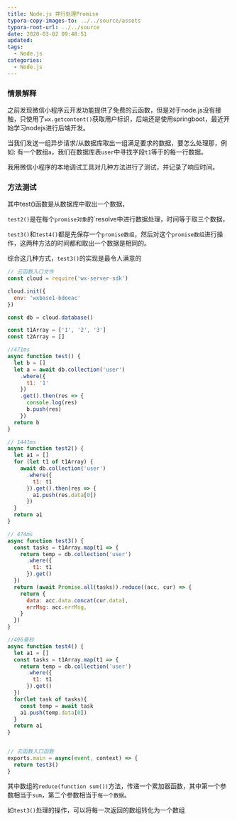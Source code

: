 ```yaml
---
title: Node.js 并行处理Promise
typora-copy-images-to: ../../source/assets
typora-root-url: ../../source
date: 2020-03-02 09:48:51
updated:
tags:
  - Node.js
categories:
  - Node.js
---
```


### 情景解释

之前发现微信小程序云开发功能提供了免费的云函数，但是对于node.js没有接触，只使用了`wx.getcontent()`获取用户标识，后端还是使用springboot，最近开始学习nodejs进行后端开发。

当我们发送一组异步请求/从数据库取出一组满足要求的数据，要怎么处理那，例如: 有一个数组`a`，我们在数据库表`user`中寻找字段`t1`等于的每一行数据。

我用微信小程序的本地调试工具对几种方法进行了测试，并记录了响应时间。

<!-- more -->

### 方法测试

其中test()函数是从数据库中取出一个数据，

`test2()`是在每个`promise对象`的`resolve中进行数据处理，时间等于取三个数据，

`test3()`和`test4()`都是先保存一个`promise数组`，然后对这个`promise数组`进行操作，这两种方法的时间都和取出一个数据是相同的。

综合这几种方式，`test3()`的实现是最令人满意的

```javascript
// 云函数入口文件
const cloud = require('wx-server-sdk')

cloud.init({
  env: 'wxbase1-bdeeac'
})

const db = cloud.database()

const t1Array = ['1', '2', '3']
const t2Array = []

//471ms
async function test() {
  let b = []
  let a = await db.collection('user')
    .where({
      t1: '1'
    })
    .get().then(res => {
      console.log(res)
      b.push(res)
    })
  return b
}

// 1441ms
async function test2() {
  let a1 = []
  for (let t1 of t1Array) {
    await db.collection('user')
      .where({
        t1: t1
      }).get().then(res => {
        a1.push(res.data[0])
      })
  }
  return a1
}

// 474ms
async function test3() {
  const tasks = t1Array.map(t1 => {
    return temp = db.collection('user')
      .where({
        t1: t1
      }).get()
  })
  return (await Promise.all(tasks)).reduce((acc, cur) => {
    return {
      data: acc.data.concat(cur.data),
      errMsg: acc.errMsg,
    }
  })
}

//496毫秒
async function test4() {
  let a1 = []
  const tasks = t1Array.map(t1 => {
    return temp = db.collection('user')
      .where({
        t1: t1
      }).get()
  })
  for(let task of tasks){
    const temp = await task
    a1.push(temp.data[0])
  }
  return a1
}


// 云函数入口函数
exports.main = async(event, context) => {
  return test3()
}
```

其中数组的`reduce(function sum())`方法，传递一个累加器函数，其中第一个参数相当于`sum`，第二个参数相当于`每一个数据`。

如`test3()`处理的操作，可以将每一次返回的数组转化为一个数组